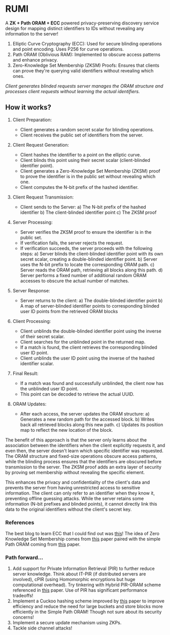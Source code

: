 # RUMI

A **ZK + Path ORAM + ECC** powered privacy-preserving discovery service design for mapping distinct identifiers to IDs without revealing any information to the server!

1. Elliptic Curve Cryptography (ECC): Used for secure blinding operations and point encoding. Uses P256 for curve operations.
2. Path ORAM (Oblivious RAM): Implemented to obscure access patterns and enhance privacy.
3. Zero-Knowledge Set Membership (ZKSM) Proofs: Ensures that clients can prove they're querying valid identifiers without revealing which ones.

*Client generates blinded requests server manages the ORAM structure and processes client requests without learning the actual identifiers.*
## How it works?

1. Client Preparation:
   - Client generates a random secret scalar for blinding operations.
   - Client receives the public set of identifiers from the server.

2. Client Request Generation:
   - Client hashes the identifier to a point on the elliptic curve.
   - Client blinds this point using their secret scalar (client-blinded identifier point).
   - Client generates a Zero-Knowledge Set Membership (ZKSM) proof to prove the identifier is in the public set without revealing which one.
   - Client computes the N-bit prefix of the hashed identifier.

3. Client Request Transmission:
   - Client sends to the Server:
     a) The N-bit prefix of the hashed identifier
     b) The client-blinded identifier point
     c) The ZKSM proof

4. Server Processing:
   - Server verifies the ZKSM proof to ensure the identifier is in the public set.
   - If verification fails, the server rejects the request.
   - If verification succeeds, the server proceeds with the following steps:
     a) Server blinds the client-blinded identifier point with its own secret scalar, creating a double-blinded identifier point.
     b) Server uses the N-bit prefix to locate the corresponding ORAM path.
     c) Server reads the ORAM path, retrieving all blocks along this path.
     d) Server performs a fixed number of additional random ORAM accesses to obscure the actual number of matches.

5. Server Response:
   - Server returns to the client:
     a) The double-blinded identifier point
     b) A map of server-blinded identifier points to corresponding blinded user ID points from the retrieved ORAM blocks

6. Client Processing:
   - Client unblinds the double-blinded identifier point using the inverse of their secret scalar.
   - Client searches for the unblinded point in the returned map.
   - If a match is found, the client retrieves the corresponding blinded user ID point.
   - Client unblinds the user ID point using the inverse of the hashed identifier scalar.

7. Final Result:
   - If a match was found and successfully unblinded, the client now has the unblinded user ID point.
   - This point can be decoded to retrieve the actual UUID.

8. ORAM Updates:
   - After each access, the server updates the ORAM structure:
     a) Generates a new random path for the accessed block.
     b) Writes back all retrieved blocks along this new path.
     c) Updates its position map to reflect the new location of the block.

The benefit of this approach is that the server only learns about the association between the identifiers when the client explicitly requests it, and even then, the server doesn't learn which specific identifier was requested. The ORAM structure and fixed-size operations obscure access patterns, while the blinding process ensures that the identifiers are obscured before transmission to the server. The ZKSM proof adds an extra layer of security by proving set membership without revealing the specific element.

This enhances the privacy and confidentiality of the client's data and prevents the server from having unrestricted access to sensitive information. The client can only refer to an identifier when they know it, preventing offline guessing attacks. While the server retains some information (N-bit prefixes and blinded points), it cannot directly link this data to the original identifiers without the client's secret key.

### References

The best blog to learn ECC that I could find out was [this](https://andrea.corbellini.name/2015/05/17/elliptic-curve-cryptography-a-gentle-introduction/)! The idea of Zero Knowledge Set Membership comes from [this](https://eprint.iacr.org/2021/1672.pdf) paper paired with the simple Path ORAM coming from [this](https://eprint.iacr.org/2013/280.pdf) paper.

### Path forward...

1. Add support for Private Information Retrieval (PIR) to further reduce server knowledge. Think about IT-PIR (if distributed servers are involved), cPIR (using Homomorphic encryptions but huge computational overhead). Try tinkering with Hybrid PIR-ORAM scheme referenced in [this](https://arxiv.org/pdf/1904.05452) paper. Use of PIR has significant performance tradeoffs!
2. Implement a Cuckoo hashing scheme improved by [this](https://eprint.iacr.org/2020/997.pdf) paper to improve efficiency and reduce the need for large buckets and store blocks more efficiently in the Simple Path ORAM! Though not sure about its security concerns!
3. Implement a secure update mechanism using ZKPs.
4. Tackle side channel attacks!
